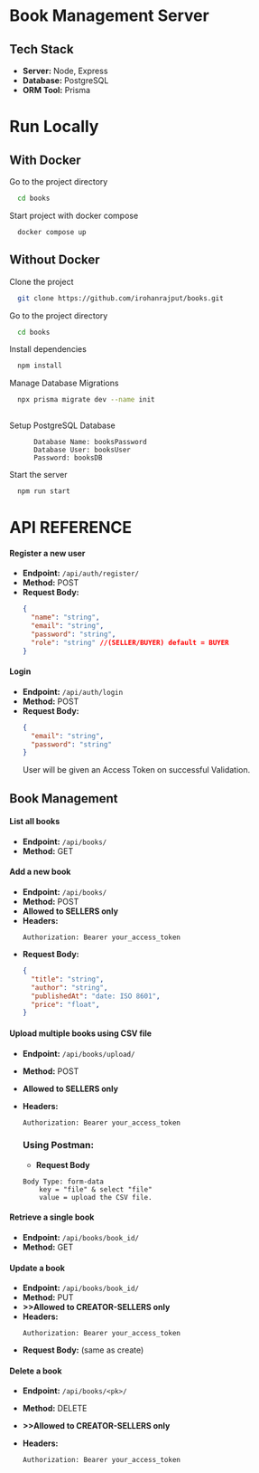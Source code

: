 # Book Management Server


## Tech Stack


- **Server:** Node, Express
- **Database:** PostgreSQL
- **ORM Tool:** Prisma



# Run Locally

## With Docker
Go to the project directory

```bash
  cd books
```
Start project with docker compose
```
  docker compose up
```
## Without Docker

Clone the project

```bash
  git clone https://github.com/irohanrajput/books.git
```

Go to the project directory

```bash
  cd books
```

Install dependencies

```bash
  npm install
```
Manage Database Migrations

```bash
  npx prisma migrate dev --name init
 
```
Setup PostgreSQL Database
```
      Database Name: booksPassword
      Database User: booksUser
      Password: booksDB
```


Start the server

```bash
  npm run start
```




# API REFERENCE

#### Register a new user
- **Endpoint:** `/api/auth/register/`
- **Method:** POST
- **Request Body:**
  ```json
  {
    "name": "string",
    "email": "string",
    "password": "string",
    "role": "string" //(SELLER/BUYER) default = BUYER
  }
  
  ```

#### Login
- **Endpoint:** `/api/auth/login`
- **Method:** POST
- **Request Body:**
  ```json
  {
    "email": "string",
    "password": "string"
  }
  ```
  User will be given an Access Token on successful Validation.


## Book Management 

#### List all books
- **Endpoint:** `/api/books/`
- **Method:** GET

#### Add a new book
- **Endpoint:** `/api/books/`
- **Method:** POST
- **Allowed to SELLERS only**
- **Headers:**
  ```
  Authorization: Bearer your_access_token
  ```
- **Request Body:**
  ```json
  {
    "title": "string",
    "author": "string",
    "publishedAt": "date: ISO 8601",
    "price": "float",
  }
  ```
#### Upload multiple books using CSV file
- **Endpoint:** `/api/books/upload/`
- **Method:** POST
- **Allowed to SELLERS only**

- **Headers:**
  ```
  Authorization: Bearer your_access_token
  ```
  ### Using Postman:
  - **Request Body**

  ```
  Body Type: form-data
      key = "file" & select "file"
      value = upload the CSV file.

  ```

#### Retrieve a single book
- **Endpoint:** `/api/books/book_id/`
- **Method:** GET

#### Update a book
- **Endpoint:** `/api/books/book_id/`
- **Method:** PUT
- **>>Allowed to CREATOR-SELLERS only**
- **Headers:**
  ```
  Authorization: Bearer your_access_token
  ```
- **Request Body:** (same as create)

#### Delete a book
- **Endpoint:** `/api/books/<pk>/`
- **Method:** DELETE
- **>>Allowed to CREATOR-SELLERS only**

- **Headers:**
  ```
  Authorization: Bearer your_access_token
  ```